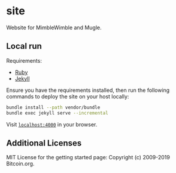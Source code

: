 # site

Website for MimbleWimble and Mugle.

## Local run

Requirements:
* [Ruby](https://www.ruby-lang.org/)
* [Jekyll](https://jekyllrb.com/)

Ensure you have the requirements installed, then run the following commands
to deploy the site on your host locally:
```sh
bundle install --path vendor/bundle
bundle exec jekyll serve --incremental
```
Visit [`localhost:4000`](http://localhost:4000) in your browser.

## Additional Licenses
MIT License for the getting started page: Copyright (c) 2009-2019 Bitcoin.org.
